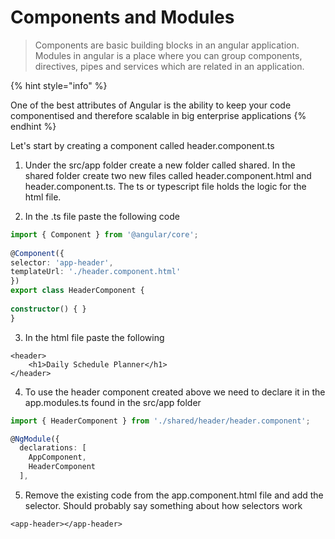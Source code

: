 
# Components and Modules

> Components are basic building blocks in an angular application. Modules in angular is a place where you can group components, directives, pipes and services which are related in an application.

{% hint style="info" %}

One of the best attributes of Angular is the ability to keep your code componentised and therefore scalable in big enterprise applications
{% endhint %}

Let's start by creating a component called header.component.ts
1. Under the src/app folder create a new folder called shared. In the shared folder create two new files called header.component.html and header.component.ts. The ts or typescript file holds the logic for the html file. 

2. In the .ts file paste the following code

```typescript
import { Component } from '@angular/core';
 
@Component({
selector: 'app-header',
templateUrl: './header.component.html'
})
export class HeaderComponent {
 
constructor() { }
}
```
3. In the html file paste the following

```markup
<header>
    <h1>Daily Schedule Planner</h1>
</header>
```

4. To use the header component created above we need to declare it in the app.modules.ts found in the src/app folder

```typescript
import { HeaderComponent } from './shared/header/header.component';

@NgModule({
  declarations: [
    AppComponent, 
    HeaderComponent
  ],
```

5. Remove the existing code from the app.component.html file and add the selector. Should probably say something about how selectors work

```markup
<app-header></app-header>
```

